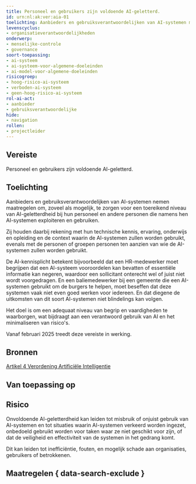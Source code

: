 ```yaml
---
title: Personeel en gebruikers zijn voldoende AI-geletterd.
id: urn:nl:ak:ver:aia-01
toelichting: Aanbieders en gebruiksverantwoordelijken van AI-systemen moeten ervoor zorgen dat hun personeel en andere betrokkenen voldoende kennis hebben van AI. 
levenscyclus: 
- organisatieverantwoordelijkheden
onderwerp: 
- menselijke-controle
- governance
soort-toepassing:
- ai-systeem
- ai-systeem-voor-algemene-doeleinden
- ai-model-voor-algemene-doeleinden
risicogroep:
- hoog-risico-ai-systeem
- verboden-ai-systeem
- geen-hoog-risico-ai-systeem
rol-ai-act:
- aanbieder
- gebruiksverantwoordelijke
hide:
- navigation
rollen:
- projectleider
---
```


<!-- tags -->

## Vereiste

Personeel en gebruikers zijn voldoende AI-geletterd.

## Toelichting 

Aanbieders en gebruiksverantwoordelijken van AI-systemen nemen maatregelen om, zoveel als mogelijk, te zorgen voor een toereikend niveau van AI-geletterdheid bij hun personeel en andere personen die namens hen AI-systemen exploiteren en gebruiken.

Zij houden daarbij rekening met hun technische kennis, ervaring, onderwijs en opleiding en de context waarin de AI-systemen zullen worden gebruikt, evenals met de personen of groepen personen ten aanzien van wie de AI-systemen zullen worden gebruikt.

De AI-kennisplicht betekent bijvoorbeeld dat een HR-medewerker moet begrijpen dat een AI-systeem vooroordelen kan bevatten of essentiële informatie kan negeren, waardoor een sollicitant onterecht wel of juist niet wordt voorgedragen. En een baliemedewerker bij een gemeente die een AI-systemen gebruikt om de burgers te helpen, moet beseffen dat deze systemen vaak niet even goed werken voor iedereen. En dat diegene de uitkomsten van dit soort AI-systemen niet blindelings kan volgen.  

Het doel is om een adequaat niveau van begrip en vaardigheden te waarborgen, wat bijdraagt aan een verantwoord gebruik van AI en het minimaliseren van risico's.

Vanaf februari 2025 treedt deze vereiste in werking. 

## Bronnen 

[Artikel 4 Verordening Artificiële Intelligentie](https://eur-lex.europa.eu/legal-content/NL/TXT/HTML/?uri=OJ:L_202401689#d1e2799-1-1)

## Van toepassing op 
<!-- tags-ai-act -->

## Risico 

Onvoldoende AI-geletterdheid kan leiden tot misbruik of onjuist gebruik van AI-systemen en tot situaties waarin AI-systemen verkeerd worden ingezet, onbedoeld gebruikt worden voor taken waar ze niet geschikt voor zijn, of dat de veiligheid en effectiviteit van de systemen in het gedrang komt.

Dit kan leiden tot inefficiëntie, fouten, en mogelijk schade aan organisaties, gebruikers of betrokkenen.

## Maatregelen { data-search-exclude } 

<!-- list_maatregelen vereiste/aia-01-ai-geletterdheid no-search no-onderwerp no-rol no-levenscyclus -->
